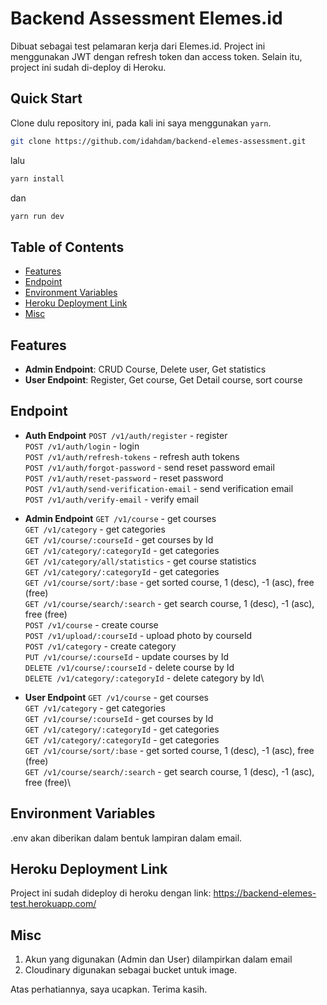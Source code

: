 # Backend Assessment Elemes.id

Dibuat sebagai test pelamaran kerja dari Elemes.id. Project ini menggunakan JWT dengan refresh token dan access token. Selain itu, project ini sudah di-deploy di Heroku.

## Quick Start

Clone dulu repository ini, pada kali ini saya menggunakan `yarn`.

```bash
git clone https://github.com/idahdam/backend-elemes-assessment.git
```

lalu

```bash
yarn install
```

dan

```bash
yarn run dev
```

## Table of Contents

- [Features](#features)
- [Endpoint](#endpoint)
- [Environment Variables](#environment-variables)
- [Heroku Deployment Link](#heroku-deployment-link)
- [Misc](#misc)

## Features

- **Admin Endpoint**: CRUD Course, Delete user, Get statistics
- **User Endpoint**: Register, Get course, Get Detail course, sort course

## Endpoint

- **Auth Endpoint**
  `POST /v1/auth/register` - register\
  `POST /v1/auth/login` - login\
  `POST /v1/auth/refresh-tokens` - refresh auth tokens\
  `POST /v1/auth/forgot-password` - send reset password email\
  `POST /v1/auth/reset-password` - reset password\
  `POST /v1/auth/send-verification-email` - send verification email\
  `POST /v1/auth/verify-email` - verify email

- **Admin Endpoint**
  `GET /v1/course` - get courses\
  `GET /v1/category` - get categories\
  `GET /v1/course/:courseId` - get courses by Id\
  `GET /v1/category/:categoryId` - get categories\
  `GET /v1/category/all/statistics` - get course statistics\
  `GET /v1/category/:categoryId` - get categories\
  `GET /v1/course/sort/:base` - get sorted course, 1 (desc), -1 (asc), free (free)\
  `GET /v1/course/search/:search` - get search course, 1 (desc), -1 (asc), free (free)\
  `POST /v1/course` - create course\
  `POST /v1/upload/:courseId` - upload photo by courseId\
  `POST /v1/category` - create category\
  `PUT /v1/course/:courseId` - update courses by Id\
  `DELETE /v1/course/:courseId` - delete course by Id\
  `DELETE /v1/category/:categoryId` - delete category by Id\

- **User Endpoint**
  `GET /v1/course` - get courses\
  `GET /v1/category` - get categories\
  `GET /v1/course/:courseId` - get courses by Id\
  `GET /v1/category/:categoryId` - get categories\
  `GET /v1/category/:categoryId` - get categories\
  `GET /v1/course/sort/:base` - get sorted course, 1 (desc), -1 (asc), free (free)\
  `GET /v1/course/search/:search` - get search course, 1 (desc), -1 (asc), free (free)\

## Environment Variables

.env akan diberikan dalam bentuk lampiran dalam email.

## Heroku Deployment Link

Project ini sudah dideploy di heroku dengan link: https://backend-elemes-test.herokuapp.com/

## Misc

1. Akun yang digunakan (Admin dan User) dilampirkan dalam email
2. Cloudinary digunakan sebagai bucket untuk image.

Atas perhatiannya, saya ucapkan. Terima kasih.
